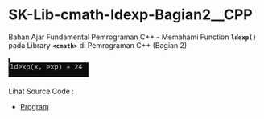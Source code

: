# SK-Lib-cmath-ldexp-Bagian2__CPP
Bahan Ajar Fundamental Pemrograman C++ - Memahami Function <code><b>ldexp()</b></code> pada Library <code><b>&lt;cmath></b></code> di Pemrograman C++ (Bagian 2)<br><br>
<img src="https://github.com/RizkyKhapidsyah/SK-Lib-cmath-ldexp-Bagian2__CPP/blob/master/SK-Lib-cmath-ldexp-Bagian1__CPP/result/001.PNG"><br><br>
Lihat Source Code : <br>
- <a href="https://github.com/RizkyKhapidsyah/SK-Lib-cmath-ldexp-Bagian2__CPP/blob/master/SK-Lib-cmath-ldexp-Bagian1__CPP/Source.cpp">Program</a>
